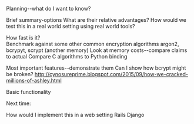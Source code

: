 Planning--what do I want to know?

Brief summary-options
  What are their relative advantages?
  How would we test this in a real world setting using real world tools?

How fast is it?  
  Benchmark against some other common encryption algorithms
    argon2, bcrypyt, scrypt (another memory)
  Look at memory costs--compare claims to actual
  Compare C algorithms to Python binding

Most important features--demonstrate them
  Can I show how bcrypt might be broken?
  http://cynosureprime.blogspot.com/2015/09/how-we-cracked-millions-of-ashley.html

Basic functionality

Next time:

  How would I implement this in a web setting
    Rails
    Django
